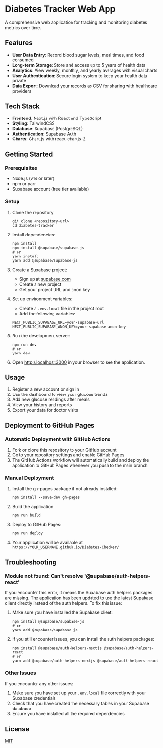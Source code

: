 # Diabetes Tracker Web App

A comprehensive web application for tracking and monitoring diabetes metrics over time.

## Features

- **User Data Entry**: Record blood sugar levels, meal times, and food consumed
- **Long-term Storage**: Store and access up to 5 years of health data
- **Analytics**: View weekly, monthly, and yearly averages with visual charts
- **User Authentication**: Secure login system to keep your health data private
- **Data Export**: Download your records as CSV for sharing with healthcare providers

## Tech Stack

- **Frontend**: Next.js with React and TypeScript
- **Styling**: TailwindCSS
- **Database**: Supabase (PostgreSQL)
- **Authentication**: Supabase Auth
- **Charts**: Chart.js with react-chartjs-2

## Getting Started

### Prerequisites

- Node.js (v14 or later)
- npm or yarn
- Supabase account (free tier available)

### Setup

1. Clone the repository:
   ```
   git clone <repository-url>
   cd diabetes-tracker
   ```

2. Install dependencies:
   ```
   npm install
   npm install @supabase/supabase-js
   # or
   yarn install
   yarn add @supabase/supabase-js
   ```

3. Create a Supabase project:
   - Sign up at [supabase.com](https://supabase.com)
   - Create a new project
   - Get your project URL and anon key

4. Set up environment variables:
   - Create a `.env.local` file in the project root
   - Add the following variables:
   ```
   NEXT_PUBLIC_SUPABASE_URL=your-supabase-url
   NEXT_PUBLIC_SUPABASE_ANON_KEY=your-supabase-anon-key
   ```


5. Run the development server:
   ```
   npm run dev
   # or
   yarn dev
   ```

6. Open [http://localhost:3000](http://localhost:3000) in your browser to see the application.

## Usage

1. Register a new account or sign in
2. Use the dashboard to view your glucose trends
3. Add new glucose readings after meals
4. View your history and reports
5. Export your data for doctor visits

## Deployment to GitHub Pages

### Automatic Deployment with GitHub Actions

1. Fork or clone this repository to your GitHub account
2. Go to your repository settings and enable GitHub Pages
3. The GitHub Actions workflow will automatically build and deploy the application to GitHub Pages whenever you push to the main branch

### Manual Deployment

1. Install the gh-pages package if not already installed:
   ```
   npm install --save-dev gh-pages
   ```

2. Build the application:
   ```
   npm run build
   ```

3. Deploy to GitHub Pages:
   ```
   npm run deploy
   ```

4. Your application will be available at `https://YOUR_USERNAME.github.io/Diabetes-Checker/`

## Troubleshooting

### Module not found: Can't resolve '@supabase/auth-helpers-react'

If you encounter this error, it means the Supabase auth helpers packages are missing. The application has been updated to use the latest Supabase client directly instead of the auth helpers. To fix this issue:

1. Make sure you have installed the Supabase client:
   ```
   npm install @supabase/supabase-js
   # or
   yarn add @supabase/supabase-js
   ```

2. If you still encounter issues, you can install the auth helpers packages:
   ```
   npm install @supabase/auth-helpers-nextjs @supabase/auth-helpers-react
   # or
   yarn add @supabase/auth-helpers-nextjs @supabase/auth-helpers-react
   ```

### Other Issues

If you encounter any other issues:

1. Make sure you have set up your `.env.local` file correctly with your Supabase credentials
2. Check that you have created the necessary tables in your Supabase database
3. Ensure you have installed all the required dependencies

## License

[MIT](LICENSE)
